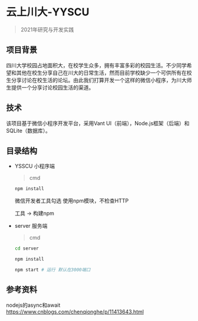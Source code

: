 # 云上川大-YYSCU

> 2021年研究与开发实践



## 项目背景

四川大学校园占地面积大，在校学生众多，拥有丰富多彩的校园生活。不少同学希望和其他在校生分享自己在川大的日常生活，然而目前学校缺少一个可供所有在校生分享讨论在校生活的论坛。由此我们打算开发一个这样的微信小程序，为川大师生提供一个分享讨论校园生活的渠道。

## 技术

该项目基于微信小程序开发平台，采用Vant UI（前端），Node.js框架（后端）和SQLite（数据库）。

## 目录结构

* YSSCU 小程序端

  > cmd

  ```bash
  npm install
  ```

  微信开发者工具勾选 使用npm模块，不检查HTTP

  工具 -> 构建npm

* server 服务端

  > cmd

  ```bash
  cd server
  
  npm install
  
  npm start # 运行 默认在3000端口
  ```

  

## 参考资料

nodejs的async和await <https://www.cnblogs.com/chenqionghe/p/11413643.html>

